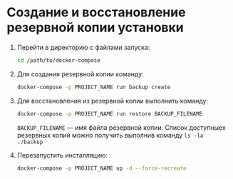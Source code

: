 # Создание и восстановление резервной копии установки

1. Перейти в директорию с файлами запуска:

    ```bash linenums="1"
    cd /path/to/docker-compose
    ```

2. Для создания резервной копии команду:


    ```bash linenums="1"
    docker-compose -p PROJECT_NAME run backup create
    ```

2. Для восстановления из резервной копии выполнить команду:


    ```bash linenums="1"
    docker-compose -p PROJECT_NAME run restore BACKUP_FILENAME
    ```

    `BACKUP_FILENAME` — имя файла резервной копии. Список доступныех резервных копий можно получить выполнив команду `ls -la ./backup`

4. Перезапустить инсталляцию:

    ```bash linenums="1"
    docker-compose -p PROJECT_NAME up -d --force-recreate
    ```
